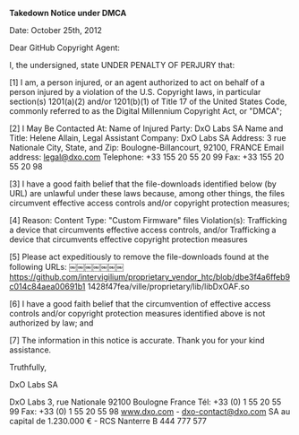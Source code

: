 **Takedown Notice under DMCA**
 
Date: October 25th, 2012
 
Dear GitHub Copyright Agent:
 
I, the undersigned, state UNDER PENALTY OF PERJURY that:
 
[1] I am, a person injured, or an agent authorized to act on behalf of a person
injured by a violation of the U.S. Copyright laws, in particular section(s)
1201(a)(2) and/or 1201(b)(1) of Title 17 of the United States Code, commonly
referred to as the Digital Millennium Copyright Act, or "DMCA";
 
[2] I May Be Contacted At:
Name of Injured Party: DxO Labs SA
Name and Title: Helene Allain, Legal Assistant Company: DxO Labs SA
Address: 3 rue Nationale
City, State, and Zip: Boulogne-Billancourt, 92100, FRANCE Email address:
legal@dxo.com
Telephone: +33 155 20 55 20 99
Fax: +33 155 20 55 20 98
 
[3] I have a good faith belief that the file-downloads identified below (by URL)
are unlawful under these laws because, among other things, the files circumvent
effective access controls and/or copyright protection measures;
 
[4] Reason:
Content Type: "Custom Firmware" files
Violation(s): Trafficking a device that circumvents effective access controls,
and/or Trafficking a device that circumvents effective copyright protection
measures
 
[5] Please act expeditiously to remove the file-downloads found at the following
URLs:
￼￼￼￼￼￼￼
https://github.com/intervigilium/proprietary_vendor_htc/blob/dbe3f4a6ffeb9c014c84aea00691b1
1428f47fea/ville/proprietary/lib/libDxOAF.so
 
[6] I have a good faith belief that the circumvention of effective access
controls and/or copyright protection measures identified above is not authorized
by law; and
 
[7] The information in this notice is accurate. Thank you for your kind
assistance.
 
Truthfully,
 
DxO Labs SA
 
DxO Labs 
3, rue Nationale 92100 Boulogne France 
Tél: +33 (0) 1 55 20 55 99 
Fax: +33 (0) 1 55 20 55 98
www.dxo.com - dxo-contact@dxo.com
SA au capital de 1.230.000 € - RCS Nanterre B 444 777 577
